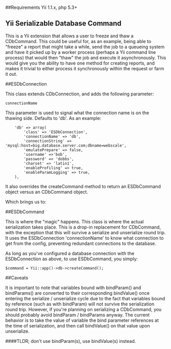 ##Requirements
Yii 1.1.x, php 5.3+

## Yii Serializable Database Command

This is a Yii extension that allows a user to freeze and thaw a CDbCommand.  This could be useful for, as an example, being able to "freeze" a report that might take a while, send the job to a queueing system and have it picked up by a worker process (perhaps a Yii command line process) that would then "thaw" the job and execute it asynchronously.  This would give you the ability to have one method for creating reports, and makes it trivial to either process it synchronously within the request or farm it out.

##ESDbConnection

This class extends CDbConnection, and adds the following parameter:

    connectionName

This parameter is used to signal what the connection name is on the thawing side.  Defaults to 'db'.  As an example:

        'db' => array(
            'class' => 'ESDbConnection',
            'connectionName' => 'db',
            'connectionString' => 'mysql:host=big.database.server.com;dbname=webscale',
            'emulatePrepare' => false,
            'username' =>'bob',
            'password' => 'dobbs',
            'charset' => 'latin1',
            'enableProfiling' => true,
            'enableParamLogging' => true,
        ),

It also overrides the createCommand method to return an ESDbCommand object versus an CDbCommand object.

Which brings us to:

##ESDbCommand

This is where the "magic" happens.  This class is where the actual serialization takes place.  This is a drop-in replacement for CDbCommand, with the exception that this will survive a serialize and unserialize round trip.  It uses the ESDbConnection 'connectionName' to know what connection to get from the config, preventing redundant connections to the database.

As long as you've configured a database connection with the ESDbConnection as above, to use ESDbCommand, you simply:


    $command = Yii::app()->db->createCommand();


##Caveats

It is important to note that variables bound with bindParam() and bindParams() are converted to their corresponding bindValue() once entering the serialize / unserialize cycle due to the fact that variables bound by reference (such as with bindParam) will not survive the serialization round trip.  However, if you're planning on serializing a CDbCommand, you should probably avoid bindParam / bindParams anyway.  The current behavior is to take the value of variable the bind parameter references at the time of serialization, and then call bindValue() on that value upon unserialize.

####TLDR; don't use bindParam(s), use bindValue(s) instead.